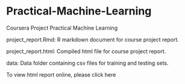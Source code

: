 # Practical-Machine-Learning
Coursera Project Practical Machine Learning


project_report.Rmd: R markdown document for course project report.

project_report.html: Compiled html file for course project report.

data: Data folder containing csv files for training and testing sets.

To view html report online, please click here
